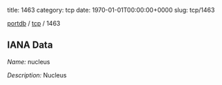 title: 1463
category: tcp
date: 1970-01-01T00:00:00+0000
slug: tcp/1463

[portdb](/) / [tcp](/category/tcp.html) / 1463


## IANA Data

_Name:_ nucleus

_Description:_ Nucleus

